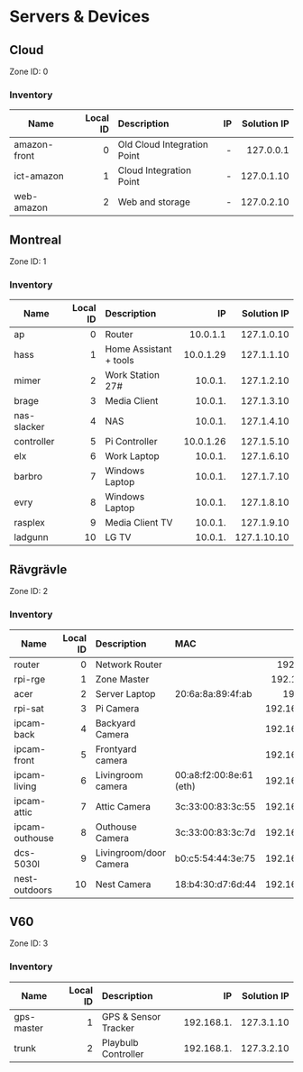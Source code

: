 # Servers & Devices

## Cloud

Zone ID: 0
### Inventory

| Name          | Local ID | Description | IP | Solution IP |
| ------------- | --------:|:-------------  | -----:|---:|
| amazon-front  | 0 | Old Cloud Integration Point| -| 127.0.0.1  |
| ict-amazon    | 1 | Cloud Integration Point    | -| 127.0.1.10 |
| web-amazon    | 2 | Web and storage            | -| 127.0.2.10 |

## Montreal

Zone ID: 1

### Inventory

| Name          | Local ID | Description | IP | Solution IP |
| ------------- | --------:|:-------------  | -----:|---:|
| ap            | 0 |Router                     | 10.0.1.1  | 127.1.0.10 |
| hass          | 1 |Home Assistant + tools     | 10.0.1.29 | 127.1.1.10 |
| mimer         | 2 |Work Station 27#           | 10.0.1.   | 127.1.2.10 |
| brage         | 3 |Media Client               | 10.0.1.   | 127.1.3.10 |
| nas-slacker   | 4 |NAS                        | 10.0.1.   | 127.1.4.10 |
| controller    | 5 |Pi Controller              | 10.0.1.26 | 127.1.5.10 |
| elx           | 6 |Work Laptop                | 10.0.1.   | 127.1.6.10 |
| barbro        | 7 |Windows Laptop             | 10.0.1.   | 127.1.7.10 |
| evry          | 8 |Windows Laptop             | 10.0.1.   | 127.1.8.10 |
| rasplex       | 9 |Media Client TV            | 10.0.1.   | 127.1.9.10 |
| ladgunn       | 10|LG TV                      | 10.0.1.   | 127.1.10.10|

## Rävgrävle

Zone ID: 2

### Inventory

| Name          | Local ID | Description | MAC | IP | Solution IP |
| ------------- |--------:|:------------- |:----- | -----:|---:|
| router            | 0 | Network Router            || 192.168.1.1   | 127.2.0.10   |
| rpi-rge           | 1 | Zone Master               || 192.168.1.80  | 127.2.1.10   |
| acer              | 2 | Server Laptop             | 20:6a:8a:89:4f:ab | 192.168.1.    | 127.2.2.10   |
| rpi-sat           | 3 | Pi Camera                 || 192.168.1.171 | 127.2.3.10   |
| ipcam-back        | 4 | Backyard Camera           || 192.168.1.111 | 127.2.4.10   |
| ipcam-front       | 5 | Frontyard camera          || 192.168.1.113 | 127.2.5.10   |
| ipcam-living      | 6 | Livingroom camera         | 00:a8:f2:00:8e:61 (eth)| 192.168.1.122 | 127.2.6.10   |
| ipcam-attic       | 7 | Attic Camera              | 3c:33:00:83:3c:55 | 192.168.1.118 | 127.2.7.10   |
| ipcam-outhouse    | 8 | Outhouse Camera           | 3c:33:00:83:3c:7d | 192.168.1.121 | 127.2.8.10   |
| dcs-5030l         | 9 | Livingroom/door Camera    | b0:c5:54:44:3e:75 | 192.168.1.172 | 127.2.9.10   |
| nest-outdoors     | 10| Nest Camera               | 18:b4:30:d7:6d:44 | 192.168.1.131 | 127.2.10.10  |

## V60

Zone ID: 3

### Inventory

| Name          | Local ID | Description | IP | Solution IP |
| ------------- | --------:|:-------------  | -----:|---:|
| gps-master    | 1 | GPS & Sensor Tracker  | 192.168.1. | 127.3.1.10 |
| trunk         | 2 | Playbulb Controller   | 192.168.1. | 127.3.2.10 |

